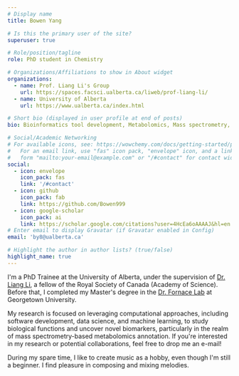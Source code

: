 ```yaml
---
# Display name
title: Bowen Yang

# Is this the primary user of the site?
superuser: true

# Role/position/tagline
role: PhD student in Chemistry

# Organizations/Affiliations to show in About widget
organizations:
  - name: Prof. Liang Li's Group 
    url: https://spaces.facsci.ualberta.ca/liweb/prof-liang-li/
  - name: University of Alberta 
    url: https://www.ualberta.ca/index.html

# Short bio (displayed in user profile at end of posts)
bio: Bioinformatics tool development, Metabolomics, Mass spectrometry, Machine Learning.

# Social/Academic Networking
# For available icons, see: https://wowchemy.com/docs/getting-started/page-builder/#icons
#   For an email link, use "fas" icon pack, "envelope" icon, and a link in the
#   form "mailto:your-email@example.com" or "/#contact" for contact widget.
social:
  - icon: envelope
    icon_pack: fas
    link: '/#contact'
  - icon: github
    icon_pack: fab
    link: https://github.com/Bowen999
  - icon: google-scholar
    icon_pack: ai
    link: https://scholar.google.com/citations?user=4HcEa6oAAAAJ&hl=en
# Enter email to display Gravatar (if Gravatar enabled in Config)
email: 'by8@ualberta.ca'

# Highlight the author in author lists? (true/false)
highlight_name: true
---
```

I'm a PhD Trainee at the University of Alberta, under the supervision of [Dr. Liang Li](https://spaces.facsci.ualberta.ca/liweb/prof-liang-li/), a fellow of the Royal Society of Canada (Academy of Science). Before that, I completed my Master's degree in the [Dr. Fornace Lab](https://fornacelab.georgetown.edu) at Georgetown University.

My research is focused on leveraging computational approaches, including software development, data science, and machine learning, to study biological functions and uncover novel biomarkers, particularly in the realm of mass spectrometry-based metabolomics annotation. If you're interested in my research or potential collaborations, feel free to drop me an e-mail!

During my spare time, I like to create music as a hobby, even though I'm still a beginner. I find pleasure in composing and mixing melodies.

